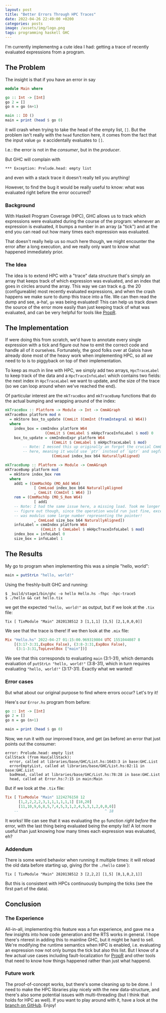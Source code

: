 ```yaml
---
layout: post
title: "Better Errors Through HPC Traces"
date: 2022-04-26 22:49:00 +0200
categories: posts
image: /assets/img/logo.png
tags: programming haskell GHC
---
```


I'm currently implementng a cute idea I had: getting a trace of recently
evaluated expressions from a program.

The Problem
---
The insight is that if you have an error in say

```haskell
module Main where

go :: Int -> [Int]
go 2 = []
go n = go (n+1)

main :: IO ()
main = print (head $ go 0)
```

it will crash when trying to take the head of the empty list, `[]`.
But the problem isn't really with the `head` function here, it comes from
the fact that the input value `go 0` accidentally evaluates to `[]`.

I.e.: the error is not in the *consumer*, but in the *producer*.

But GHC will complain with

```text
*** Exception: Prelude.head: empty list
```

and even with a stack trace it doesn't really tell you anything!

However, to find the bug it would be really useful to know: what was evaluated
right before the error occurred?

### Background

With Haskell Program Coverage (HPC), GHC allows us to track which
expressions were evaluated during the course of the program: whenever an
expression is evaluated, it bumps a number in an array (a "tick") and at
the end you can read out how many times each expression was evaluated.

That doesn't really help us so much here though, we might encounter the
error after a long execution, and we really only want to know what happened
immediately prior.

### The Idea

The idea is to extend HPC with a "trace" data structure that's simply an
array that keeps track of which expression was evaluated, and an index
that goes in circles around the array. This way we can track e.g. the 20
(configureable) most recently evaluated expressions, and when the crash
happens we make sure to dump this trace into a file. We can then read
the dump and see, a-ha!, `go` was being evaluated! This can help us
track down the source of the error more easily than just keeping track
of what was evaluated, and can be very helpful for tools like
[PropR](https://github.com/Tritlo/PropR).

The Implementation
---

If were doing this from scratch, we'd have to annotate every single expression
with a tick and figure out how to emit the correct code and handle all of it
ourselves. Fortunately, the good folks over at Galois have already done most
of the heavy work when implementing HPC, so all *we* need to to is to
piggyback on top of their implementation.

To keep as much in line with HPC, we simply add two arrays, 
`HpcTraceLabel` to keep track of the data and a `HpcTraceInfoLabel` which contains
two fields: the next index in `HpcTraceLabel` we want to update, and the size
of the trace (so we can loop around when we've reached the end). 

Of particular interest are the `mkTraceBox` and `mkTraceBump` functions that do
the actual bumping and wrapping around of the index:

```haskell
mkTraceBox :: Platform -> Module -> Int -> CmmAGraph
mkTraceBox platform mod n
  = mkStore box_to_update (CmmLit (CmmInt (fromIntegral n) W64))
  where
    index_box = cmmIndex platform W64
                  (CmmLit $ CmmLabel $ mkHpcTraceInfoLabel $ mod) 0
    box_to_update = cmmIndexExpr platform W64
                     (CmmLit $ CmmLabel $ mkHpcTraceLabel $ mod)
        -- Note: I messed this up originally an forgot the crucial CmmLoad
        -- here, meaning it would use `ptr` instead of `&ptr` and segfault.
                     (CmmLoad index_box b64 NaturallyAligned)

mkTraceBump :: Platform -> Module -> CmmAGraph
mkTraceBump platform mod
  = mkStore index_box rem
  where
    add1 = (CmmMachOp (MO_Add W64)
             [ CmmLoad index_box b64 NaturallyAligned
             , CmmLit (CmmInt 1 W64) ])
    rem = (CmmMachOp (MO_S_Rem W64)
             [ add1
    -- Note: I had the same issue here, a missing load. Took me longer to
    -- figure out though, since the operation would run just fine, except it
    -- was modulus some large number representing the pointer!
             , CmmLoad size_box b64 NaturallyAligned])
    infoLabel = cmmIndex platform W64
                (CmmLit $ CmmLabel $ mkHpcTraceInfoLabel $ mod)
    index_box = infoLabel 0
    size_box = infoLabel 1
```

The Results
----

My go to program when implementing this was a simple "hello, world":

```haskell
main = putStrLn "hello, world!"
```

Using the freshly-built GHC and running:

```shell
$ _build/stage1/bin/ghc -o hello Hello.hs -fhpc -hpc-trace5
$ ./hello && cat hello.tix
```
we get the expected `"hello, world!"` as output, but if we look at the `.tix`
file:

```text
Tix [ TixModule "Main" 2820138512 3 [1,1,1] [3,5] [2,1,0,0,0]]
```

We see that the trace is there! If we then look at the `.mix` file:

```haskell
Mix "Hello.hs" 2022-04-27 01:15:00.969319804 UTC 1551044087 8
    [(3:17-3:31,ExpBox False), (3:8-3:31,ExpBox False),
     (3:1-3:31,TopLevelBox ["main"])]
```

We see that this corresponds to evaluating `main` (3:1-31), which demands
evaluation of `putStrLn "hello, world!"` (3:8-31), which in turn requires
evaluating `"hello, world!"` (3:17-31). Exactly what we wanted!


### Error cases
But what about our original purpose to find where errors occur? Let's try it!

Here's our `Error.hs` program from before:

```haskell
go :: Int -> [Int]
go 2 = []
go n = go (n+1)

main = print (head $ go 0)
```

Now, we run it with our improved trace, and get (as before) an error that just
points out the consumer:

```text
error: Prelude.head: empty list
CallStack (from HasCallStack):
  error, called at libraries/base/GHC/List.hs:1643:3 in base:GHC.List
  errorEmptyList, called at libraries/base/GHC/List.hs:82:11 in base:GHC.List
  badHead, called at libraries/base/GHC/List.hs:78:28 in base:GHC.List
  head, called at Error.hs:7:15 in main:Main
```

But if we look at the `.tix` file:

```haskell
Tix [ TixModule "Main" 1224276158 12
      [1,2,2,2,2,3,1,1,1,1,1,1] [18,20]
      [11,10,9,6,8,5,7,4,5,3,1,2,4,5,3,1,2,0,0,0]]
    --                                       ^ 18
```

It works! We can see that it was evaluating the `go` function *right before*
the error, with the last thing being evaluated being the empty list!
A lot more useful than just knowing how many times each expression was
evaluated, eh?

### Addendum
There is some weird behavior when running it multiple times: it will reload the
old data before starting up, giving (for the `./hello` case`):

```text
Tix [ TixModule "Main" 2820138512 3 [2,2,2] [1,5] [0,1,0,2,1]]
```

But this is consistent with HPCs continuously bumping the ticks (see the first
part of the data).

Conclusion
---

### The Experience

All-in-all, implementing this feature was a fun experience, and gave me a few
insights into how code generation and the RTS works in general. I hope there's
nterest in adding this to mainline GHC, but it might be hard to sell.
We're modifying the runtime semantics when HPC is enabled, i.e. evaluating an
expression now not only bumps the tick but also this list. But I know of a few
actual use cases including fault-localization for
[PropR](https://github.com/Tritlo/PropR) and other tools that need to know how
things happened rather than just what happend. 

### Future work

The proof-of-concept works, but there's some cleaning up to be done.
I need to make the HPC libraries play nicely with the new data-structure,
and there's also some potential issues with multi-threading (but I think that
holds for HPC as well).  If you want to play around with it, have a
look at the [branch on GitHub](https://github.com/Tritlo/ghc/tree/extended-ticks).
Enjoy!

